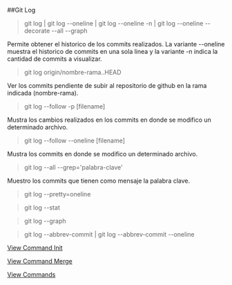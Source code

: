 ##Git Log

> git log | git log --oneline | git log --oneline -n | git log --oneline --decorate --all --graph

Permite obtener el historico de los commits realizados. La variante --oneline muestra el historico de commits en una sola linea y la variante -n indica la cantidad de commits a visualizar.

> git log origin/nombre-rama..HEAD

Ver los commits pendiente de subir al repositorio de github en la rama indicada (nombre-rama).

> git log --follow -p [filename]

Mustra los cambios realizados en los commits en donde se modifico un determinado archivo.

> git log --follow --oneline [filename]

Mustra los commits en donde se modifico un determinado archivo.

> git log --all --grep='palabra-clave'

Muestro los commits que tienen como mensaje la palabra clave.

> git log --pretty=oneline

> git log --stat

> git log --graph

> git log --abbrev-commit | git log --abbrev-commit --oneline

[View Command Init](Init.md)

[View Command Merge](Merge.md)

[View Commands](../Commands.md)